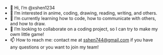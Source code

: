 - 👋 Hi, I’m @xshen1234
- 👀 I’m interested in anime, coding, drawing, reading, writing, and others.
- 🌱 I’m currently learning how to code, how to communicate with others, and how to draw.
- 💞️ I’m looking to collaborate on a coding project, so I can try to make my owm little game!
- 📫 How to reach me: contact me at sshen744@gmail.com if you have any questions or you want to join my team!

